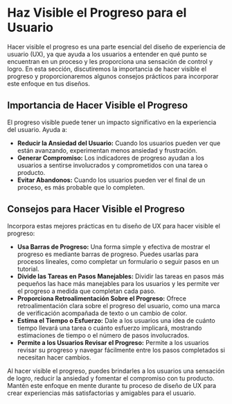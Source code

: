 # Haz Visible el Progreso para el Usuario

Hacer visible el progreso es una parte esencial del diseño de experiencia de usuario (UX), ya que ayuda a los usuarios a entender en qué punto se encuentran en un proceso y les proporciona una sensación de control y logro. En esta sección, discutiremos la importancia de hacer visible el progreso y proporcionaremos algunos consejos prácticos para incorporar este enfoque en tus diseños.

## Importancia de Hacer Visible el Progreso

El progreso visible puede tener un impacto significativo en la experiencia del usuario. Ayuda a:

- **Reducir la Ansiedad del Usuario:** Cuando los usuarios pueden ver que están avanzando, experimentan menos ansiedad y frustración.
- **Generar Compromiso:** Los indicadores de progreso ayudan a los usuarios a sentirse involucrados y comprometidos con una tarea o producto.
- **Evitar Abandonos:** Cuando los usuarios pueden ver el final de un proceso, es más probable que lo completen.

## Consejos para Hacer Visible el Progreso

Incorpora estas mejores prácticas en tu diseño de UX para hacer visible el progreso:

- **Usa Barras de Progreso:** Una forma simple y efectiva de mostrar el progreso es mediante barras de progreso. Puedes usarlas para procesos lineales, como completar un formulario o seguir pasos en un tutorial.
- **Divide las Tareas en Pasos Manejables:** Dividir las tareas en pasos más pequeños las hace más manejables para los usuarios y les permite ver el progreso a medida que completan cada paso.
- **Proporciona Retroalimentación Sobre el Progreso:** Ofrece retroalimentación clara sobre el progreso del usuario, como una marca de verificación acompañada de texto o un cambio de color.
- **Estima el Tiempo o Esfuerzo:** Dale a los usuarios una idea de cuánto tiempo llevará una tarea o cuánto esfuerzo implicará, mostrando estimaciones de tiempo o el número de pasos involucrados.
- **Permite a los Usuarios Revisar el Progreso:** Permite a los usuarios revisar su progreso y navegar fácilmente entre los pasos completados si necesitan hacer cambios.

Al hacer visible el progreso, puedes brindarles a los usuarios una sensación de logro, reducir la ansiedad y fomentar el compromiso con tu producto. Mantén este enfoque en mente durante tu proceso de diseño de UX para crear experiencias más satisfactorias y amigables para el usuario.
